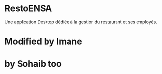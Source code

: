 # RestoENSA
Une application Desktop dédiée à la gestion du restaurant et ses employés.

# Modified by Imane 
# by Sohaib too
